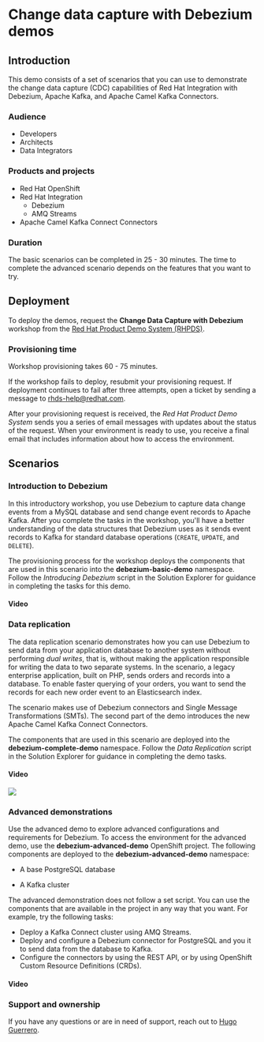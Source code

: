 # Change data capture with Debezium demos

## Introduction

This demo consists of a set of scenarios that you can use to demonstrate the change data capture (CDC) capabilities of Red Hat Integration with Debezium, Apache Kafka, and Apache Camel Kafka Connectors.

### Audience

- Developers
- Architects
- Data Integrators

### Products and projects

- Red Hat OpenShift
- Red Hat Integration
  - Debezium
  - AMQ Streams
- Apache Camel Kafka Connect Connectors

### Duration

The basic scenarios can be completed in 25 - 30 minutes. The time to complete the advanced scenario depends on the features that you want to try.

## Deployment

To deploy the demos, request the **Change Data Capture with Debezium** workshop from the [Red Hat Product Demo System (RHPDS)](https://rhpds.redhat.com).

### Provisioning time

Workshop provisioning takes 60 - 75 minutes. 

If the workshop fails to deploy, resubmit your provisioning request. If deployment continues to fail after three attempts, open a ticket by sending a message to rhds-help@redhat.com.

After your provisioning request is received, the _Red Hat Product Demo System_ sends you a series of email messages with updates about the status of the request. When your environment is ready to use, you receive a final email that includes information about how to access the environment. 

## Scenarios

### Introduction to Debezium

In this introductory workshop, you use Debezium to capture data change events from a MySQL database and send change event records to Apache Kafka. 
After you complete the tasks in the workshop, you'll have a better understanding of the data structures that Debezium uses as it sends event records to Kafka for standard database operations (`CREATE`, `UPDATE`, and `DELETE`). 

The provisioning process for the workshop deploys the components that are used in this scenario into the **debezium-basic-demo** namespace.
Follow the _Introducing Debezium_ script in the Solution Explorer for guidance in completing the tasks for this demo.

#### Video

### Data replication

The data replication scenario demonstrates how you can use Debezium to send data from your application database to another system without performing _dual writes_, that is, without making the application responsible for writing the data to two separate systems. In the scenario, a legacy enterprise application, built on PHP, sends orders and records into a database. To enable faster querying of your orders, you want to send the records for each new order event to an Elasticsearch index. 

The scenario makes use of Debezium connectors and Single Message Transformations (SMTs). The second part of the demo introduces the new Apache Camel Kafka Connect Connectors.

The components that are used in this scenario are deployed into the **debezium-complete-demo** namespace. 
Follow the _Data Replication_ script in the Solution Explorer for guidance in completing the demo tasks.

#### Video

[![](https://i.ytimg.com/vi/LVizd46AD_Q/hqdefault.jpg?sqp=-oaymwEZCPYBEIoBSFXyq4qpAwsIARUAAIhCGAFwAQ==&rs=AOn4CLCLbGoabBwtHlxtWbdL9slZ0I-Oug)](https://www.youtube.com/watch?v=LVizd46AD_Q)

### Advanced demonstrations

Use the advanced demo to explore advanced configurations and requirements for Debezium. 
To access the environment for the advanced demo, use the **debezium-advanced-demo** OpenShift project. 
The following components are deployed to the **debezium-advanced-demo** namespace:

- A base PostgreSQL database
<!-- - A MongoDB database !-->
- A Kafka cluster

The advanced demonstration does not follow a set script. You can use the components that are available in the project in any way that you want. For example, try the following tasks:

- Deploy a Kafka Connect cluster using AMQ Streams.
- Deploy and configure a Debezium connector for PostgreSQL and you it to send data from the database to Kafka.
- Configure the connectors by using the REST API, or by using OpenShift Custom Resource Definitions (CRDs).

#### Video

### Support and ownership
If you have any questions or are in need of support, reach out to [Hugo Guerrero](https://github.com/hguerrero).
